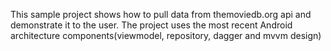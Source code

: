 This sample project shows how to pull data from themoviedb.org api and demonstrate it to the user.
The project uses the most recent Android architecture components(viewmodel, repository, dagger and mvvm design)
